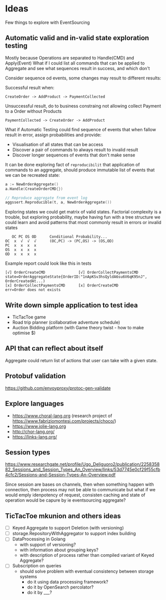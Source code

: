 # Ideas
Few things to explore with EventSourcing

## Automatic valid and in-valid state exploration testing
Mostly because Operations are separated to Handle(CMD) and Apply(Event)
What if I could list all commands that can be applied to Aggregate and
see what sequences result in success, and which don't

Consider sequence od events, some changes may result to different results:

Successful result when:
```
CreateOrder -> AddProduct -> PaymentCollected
```

Unsuccessful result, do to business constraing not allowing collect Payment to a Order without Products
```
PaymentCollected -> CreateOrder -> AddProduct
```

What if Automatic Testing could find sequence of events that when fallow result in error, 
assign probabilities and provide:
- Visualisation of all states that can be access
- Discover a pair of commands to always result to invalid result
- Discover longer sequences of events that don't make sense

It can be done exploring fact of `reproducibilit` that application of commands to an aggregate, 
should produce immutable list of events that we can be recreated state:

```go
a := NewOrderAggregate() 
a.Handle(CreateOrderCMD{})

// Reproduce aggregate from event log
aggssert.Reproducible(t, a, NewOrderAggregate())
```

Exploring states we could get matrix of valid states. 
Factorial complexity is a trouble, but exploring probability, 
maybe having fun with a tree structure we could learn and avoid patterns that most commonly result in errors or invalid states

```
   OC PC OS OD      Conditional Probability...
OC  x  √  √  √		(OC,PC) -> (PC,OS) -> (OS,OD)
PC  x  x  x  x
OS  x  x  x  x
OD  x  x  x  x
```

Example report could look like this in tests
```
[√] OrderCreateCMD               [√] OrderCollectPaymentsCMD    state=OrderAggregateState{OrderID:"1nApKSv3hsQyldA6su6V6qK95nJ", OrderCreatedAt...)
[x] OrderCollectPaymentsCMD      [x] OrderCreateCMD             err=Order does not exists
```

## Write down simple application to test idea
- TicTacToe game
- Road trip planner (collaborative adventure schedule)
- Auction Bidding platform (with Game theory twist - how to make optimise $)


## API that can reflect about itself
Aggregate could return list of actions that user can take with a given state.


## Protobuf validation
https://github.com/envoyproxy/protoc-gen-validate

## Explore languages
- https://www.choral-lang.org (research project of https://www.fabriziomontesi.com/projects/choco/)
- https://www.jolie-lang.org
- http://chor-lang.org/
- https://links-lang.org/


## Session types
https://www.researchgate.net/profile/Ugo_Deliguoro2/publication/225835882_Sessions_and_Session_Types_An_Overview/links/53d7745e0cf29f55cfb4cfc2/Sessions-and-Session-Types-An-Overview.pdf

Since session are bases on channels, then when
something happen with connection, then process may not be able to communicate
but what if we would emply idenpotency of request, consisten caching and state of operation
would be capure by ie eventsourcing aggregate?


## TicTacToe mkunion and others ideas
- [ ] Keyed Aggregate to support Deletion (with versioning)
- [ ] storage.RepositoryWithAggregator to support index building
- [ ] DataProcessing in Golang
  - with support of versioning? 
  - with information about grouping keys?
  - with description of process rather than compiled variant of Keyed Aggregate?
- [ ] Subscription on queries
  - should solve problem with eventual consistency between storage systems
    - do it using data processing framework?
    - do it by OpenSearch percolator?
    - do it by ___?
